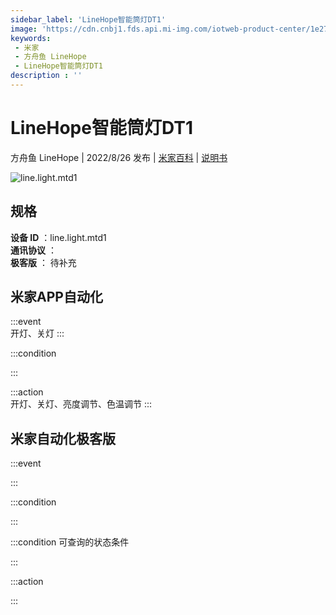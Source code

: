 ```yaml
---
sidebar_label: 'LineHope智能筒灯DT1'
image: 'https://cdn.cnbj1.fds.api.mi-img.com/iotweb-product-center/1e27232713e0e406c2c3d2cea3913f33_1642471710990.png?GalaxyAccessKeyId=AKVGLQWBOVIRQ3XLEW&Expires=9223372036854775807&Signature=QtQ90DP/Z1wxYgl3yTYcwdV6uHk='
keywords: 
 - 米家
 - 方舟鱼 LineHope
 - LineHope智能筒灯DT1
description : ''
---
```

# LineHope智能筒灯DT1

方舟鱼 LineHope | 2022/8/26 发布 | [米家百科](https://home.mi.com/webapp/content/baike/product/index.html?model=line.light.mtd1) | [说明书](https://home.mi.com/views/introduction.html?model=line.light.mtd1&region=cn)

![line.light.mtd1](https://cdn.cnbj1.fds.api.mi-img.com/iotweb-product-center/1e27232713e0e406c2c3d2cea3913f33_1642471710990.png?GalaxyAccessKeyId=AKVGLQWBOVIRQ3XLEW&Expires=9223372036854775807&Signature=QtQ90DP/Z1wxYgl3yTYcwdV6uHk=)

## 规格  
> 
**设备 ID** ：line.light.mtd1  
**通讯协议** ：  
**极客版**  ： 待补充 


## 米家APP自动化  

:::event  
开灯、关灯
:::

:::condition  

:::

:::action   
开灯、关灯、亮度调节、色温调节
:::

## 米家自动化极客版  

:::event  

:::

:::condition  

:::

:::condition 可查询的状态条件  

:::

:::action  

:::

        
